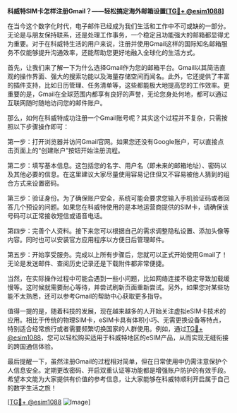 **科威特SIM卡怎样注册Gmail？——轻松搞定海外邮箱设置[[TG💪+ @esim1088](https://t.me/s/esim1088)]**

在当今这个数字化时代，电子邮件已经成为我们生活和工作中不可或缺的一部分。无论是与朋友保持联系，还是处理工作事务，一个稳定且功能强大的邮箱都显得尤为重要。对于在科威特生活的用户来说，注册并使用Gmail这样的国际知名邮箱服务不仅能够提升沟通效率，还能帮助您更好地融入全球化的生活方式。

首先，让我们来了解一下为什么选择Gmail作为您的邮箱平台。Gmail以其简洁直观的操作界面、强大的搜索功能以及海量存储空间而闻名。此外，它还提供了丰富的插件支持，比如日历管理、任务清单等，这些都能极大地提高您的工作效率。更重要的是，Gmail在全球范围内都享有良好的声誉，无论您身处何地，都可以通过互联网随时随地访问您的邮件账户。

那么，如何在科威特成功注册一个Gmail账号呢？其实这个过程并不复杂，只需按照以下步骤操作即可：

第一步：打开浏览器并访问Gmail官网。如果您还没有Google账户，可以直接点击页面上的“创建账户”按钮开始注册流程。

第二步：填写基本信息。这包括您的名字、用户名（即未来的邮箱地址）、密码以及其他必要的信息。在这里建议大家尽量使用容易记住但又不容易被他人猜到的组合方式来设置密码。

第三步：验证身份。为了确保账户安全，系统可能会要求您输入手机验证码或者回答几个预设的问题。如果您在科威特使用的是本地运营商提供的SIM卡，请确保该号码可以正常接收短信或语音电话。

第四步：完善个人资料。接下来您可以根据自己的需求调整隐私设置、添加头像等内容。同时也可以安装官方应用程序以方便日后管理邮件。

第五步：开始享受服务。完成以上所有步骤后，您就可以正式开始使用Gmail了！无论是发送邮件、查阅历史记录还是下载附件都非常便捷。

当然，在实际操作过程中可能会遇到一些小问题，比如网络连接不稳定导致加载缓慢等。这时候就需要耐心等待，并尝试刷新页面重新尝试。另外，如果您对某些功能不太熟悉，还可以参考Gmail的帮助中心获取更多指导。

值得一提的是，随着科技的发展，现在越来越多的人开始关注虚拟eSIM卡技术的应用。相比于传统的物理SIM卡，eSIM卡具有体积小巧、无需更换设备等特点，特别适合经常旅行或者需要频繁切换国家的人群使用。例如，通过[TG💪+ @esim1088](https://t.me/s/esim1088)，您可以轻松购买适用于科威特地区的eSIM产品，从而实现无缝衔接的跨国通信体验。

最后提醒一下，虽然注册Gmail的过程相对简单，但在日常使用中仍需注意保护个人信息安全。定期更改密码、开启双重认证等功能都是增强账户防护的有效手段。希望本文能为大家提供有价值的参考信息，让大家能够在科威特顺利开启属于自己的数字生活之旅！

[[TG💪+ @esim1088](https://t.me/s/esim1088) ![Image](https://i.postimg.cc/4NQfJmqS/Snipaste-2025-05-13-00-14-12.png)]